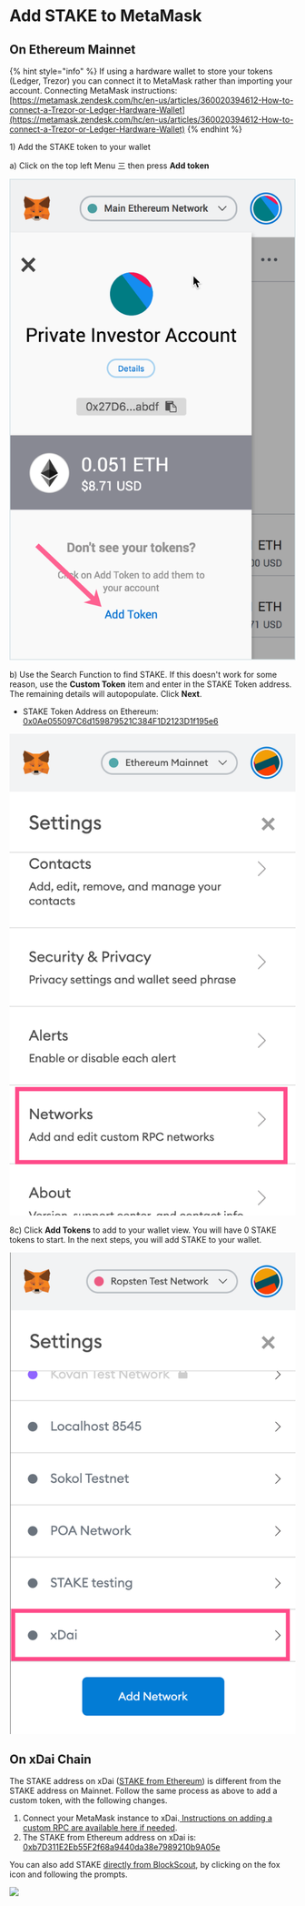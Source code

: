 # Add STAKE to MetaMask

## On Ethereum Mainnet

{% hint style="info" %}
If using a hardware wallet to store your tokens (Ledger, Trezor) you can connect it to MetaMask rather than importing your account. Connecting MetaMask instructions: [https://metamask.zendesk.com/hc/en-us/articles/360020394612-How-to-connect-a-Trezor-or-Ledger-Hardware-Wallet](https://metamask.zendesk.com/hc/en-us/articles/360020394612-How-to-connect-a-Trezor-or-Ledger-Hardware-Wallet)
{% endhint %}

1\) Add the STAKE token to your wallet

a) Click on the top left Menu 三 then press **Add token**

![](../../../.gitbook/assets/mm1.png)

b) Use the Search Function to find STAKE. If this doesn't work for some reason, use the **Custom Token** item and enter in the STAKE Token address. The remaining details will autopopulate. Click **Next**.

* STAKE Token Address on Ethereum: [0x0Ae055097C6d159879521C384F1D2123D1f195e6](https://etherscan.io/token/0x0Ae055097C6d159879521C384F1D2123D1f195e6)

![](../../../.gitbook/assets/mm2.png)

8c) Click **Add Tokens** to add to your wallet view. You will have 0 STAKE tokens to start. In the next steps, you will add STAKE to your wallet.

![](../../../.gitbook/assets/mm3.png)

## On xDai Chain

The STAKE address on xDai ([STAKE from Ethereum](https://blockscout.com/xdai/mainnet/tokens/0xb7D311E2Eb55F2f68a9440da38e7989210b9A05e/token-transfers)) is different from the STAKE address on Mainnet. Follow the same process as above to add a custom token, with the following changes.

1. Connect your MetaMask instance to xDai.[ Instructions on adding a custom RPC are available here if needed](../../../for-users/wallets/metamask/metamask-setup.md).
2. The STAKE from Ethereum address on xDai is: [0xb7D311E2Eb55F2f68a9440da38e7989210b9A05e](https://blockscout.com/xdai/mainnet/address/0xb7D311E2Eb55F2f68a9440da38e7989210b9A05e/transactions)

You can also add STAKE [directly from BlockScout](https://blockscout.com/xdai/mainnet/tokens/0xb7D311E2Eb55F2f68a9440da38e7989210b9A05e/token-transfers), by clicking on the fox icon and following the prompts.

![](../../../.gitbook/assets/stake1.png)
